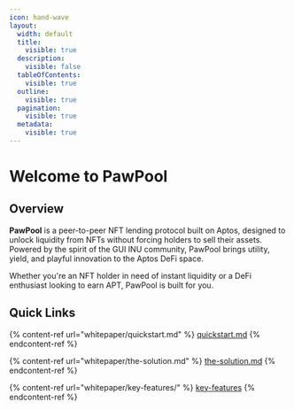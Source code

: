 ```yaml
---
icon: hand-wave
layout:
  width: default
  title:
    visible: true
  description:
    visible: false
  tableOfContents:
    visible: true
  outline:
    visible: true
  pagination:
    visible: true
  metadata:
    visible: true
---
```


# Welcome to PawPool

## Overview

**PawPool** is a peer-to-peer NFT lending protocol built on Aptos, designed to unlock liquidity from NFTs without forcing holders to sell their assets. Powered by the spirit of the GUI INU community, PawPool brings utility, yield, and playful innovation to the Aptos DeFi space.

Whether you're an NFT holder in need of instant liquidity or a DeFi enthusiast looking to earn APT, PawPool is built for you.



## Quick Links

{% content-ref url="whitepaper/quickstart.md" %}
[quickstart.md](whitepaper/quickstart.md)
{% endcontent-ref %}

{% content-ref url="whitepaper/the-solution.md" %}
[the-solution.md](whitepaper/the-solution.md)
{% endcontent-ref %}

{% content-ref url="whitepaper/key-features/" %}
[key-features](whitepaper/key-features/)
{% endcontent-ref %}
